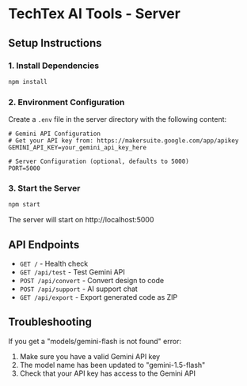 # TechTex AI Tools - Server

## Setup Instructions

### 1. Install Dependencies
```bash
npm install
```

### 2. Environment Configuration
Create a `.env` file in the server directory with the following content:

```env
# Gemini API Configuration
# Get your API key from: https://makersuite.google.com/app/apikey
GEMINI_API_KEY=your_gemini_api_key_here

# Server Configuration (optional, defaults to 5000)
PORT=5000
```

### 3. Start the Server
```bash
npm start
```

The server will start on http://localhost:5000

## API Endpoints

- `GET /` - Health check
- `GET /api/test` - Test Gemini API
- `POST /api/convert` - Convert design to code
- `POST /api/support` - AI support chat
- `GET /api/export` - Export generated code as ZIP

## Troubleshooting

If you get a "models/gemini-flash is not found" error:
1. Make sure you have a valid Gemini API key
2. The model name has been updated to "gemini-1.5-flash"
3. Check that your API key has access to the Gemini API 